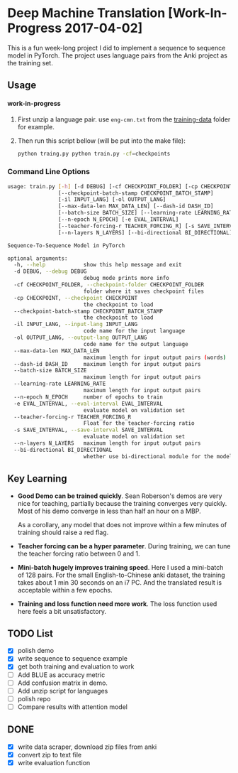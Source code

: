 # Deep Machine Translation [Work-In-Progress 2017-04-02]

This is a fun week-long project I did to implement a sequence to sequence model in PyTorch. The project uses language pairs from the Anki project as the training set.

## Usage

#### work-in-progress

1. First unzip a language pair. use `eng-cmn.txt` from the [training-data](training-data/) folder for example.

2. Then run this script bellow (will be put into the make file):

    ```bash
    python traing.py python train.py -cf=checkpoints
    ```

### Command Line Options

```bash
usage: train.py [-h] [-d DEBUG] [-cf CHECKPOINT_FOLDER] [-cp CHECKPOINT]
                [--checkpoint-batch-stamp CHECKPOINT_BATCH_STAMP]
                [-il INPUT_LANG] [-ol OUTPUT_LANG]
                [--max-data-len MAX_DATA_LEN] [--dash-id DASH_ID]
                [--batch-size BATCH_SIZE] [--learning-rate LEARNING_RATE]
                [--n-epoch N_EPOCH] [-e EVAL_INTERVAL]
                [--teacher-forcing-r TEACHER_FORCING_R] [-s SAVE_INTERVAL]
                [--n-layers N_LAYERS] [--bi-directional BI_DIRECTIONAL]

Sequence-To-Sequence Model in PyTorch

optional arguments:
  -h, --help            show this help message and exit
  -d DEBUG, --debug DEBUG
                        debug mode prints more info
  -cf CHECKPOINT_FOLDER, --checkpoint-folder CHECKPOINT_FOLDER
                        folder where it saves checkpoint files
  -cp CHECKPOINT, --checkpoint CHECKPOINT
                        the checkpoint to load
  --checkpoint-batch-stamp CHECKPOINT_BATCH_STAMP
                        the checkpoint to load
  -il INPUT_LANG, --input-lang INPUT_LANG
                        code name for the input language
  -ol OUTPUT_LANG, --output-lang OUTPUT_LANG
                        code name for the output language
  --max-data-len MAX_DATA_LEN
                        maximum length for input output pairs (words)
  --dash-id DASH_ID     maximum length for input output pairs
  --batch-size BATCH_SIZE
                        maximum length for input output pairs
  --learning-rate LEARNING_RATE
                        maximum length for input output pairs
  --n-epoch N_EPOCH     number of epochs to train
  -e EVAL_INTERVAL, --eval-interval EVAL_INTERVAL
                        evaluate model on validation set
  --teacher-forcing-r TEACHER_FORCING_R
                        Float for the teacher-forcing ratio
  -s SAVE_INTERVAL, --save-interval SAVE_INTERVAL
                        evaluate model on validation set
  --n-layers N_LAYERS   maximum length for input output pairs
  --bi-directional BI_DIRECTIONAL
                        whether use bi-directional module for the model
```

## Key Learning

- **Good Demo can be trained quickly**. Sean Roberson's demos are very nice for teaching, partially because the training converges very quickly. Most of his demo converge in less than half an hour on a MBP. 

    As a corollary, any model that does not improve within a few minutes of training should raise a red flag.

- **Teacher forcing can be a hyper parameter**. During training, we can tune the teacher forcing ratio between 0 and 1.

- **Mini-batch hugely improves training speed**. Here I used a mini-batch of 128 pairs. For the small English-to-Chinese anki dataset, the training takes about 1 min 30 seconds on an i7 PC. And the translated result is acceptable within a few epochs.

- **Training and loss function need more work**. The loss function used here feels a bit unsatisfactory.

## TODO List

- [x] polish demo
- [x] write sequence to sequence example
- [x] get both training and evaluation to work
- [ ] Add BLUE as accuracy metric
- [ ] Add confusion matrix in demo.
- [ ] Add unzip script for languages
- [ ] polish repo
- [ ] Compare results with attention model

## DONE
- [x] write data scraper, download zip files from anki
- [x] convert zip to text file
- [x] write evaluation function
